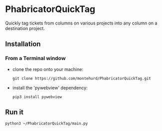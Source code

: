 # PhabricatorQuickTag

Quickly tag tickets from columns on various projects into any column on a destination project.

## Installation
### From a Terminal window

* clone the repo onto your machine:

      git clone https://github.com/montehurd/PhabricatorQuickTag.git

* install the 'pywebview' dependency:

      pip3 install pywebview

## Run it
    python3 ~/PhabricatorQuickTag/main.py
